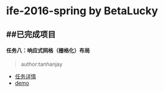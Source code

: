 # ife-2016-spring by BetaLucky
##已完成项目
---
#### 任务八：响应式网格（栅格化）布局
> author:tanhanjay

* [任务详情](http://ife.baidu.com/task/detail?taskId=8)
* [demo](http://betalucky.github.io/ife-2016-spring/task1_8/GridSystem.html)
